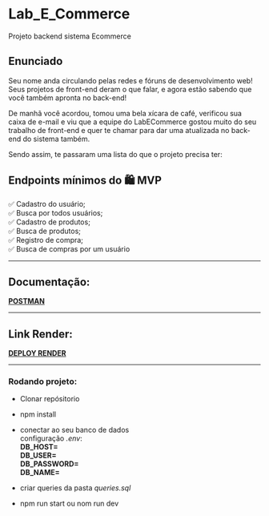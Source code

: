 # Lab_E_Commerce
Projeto backend sistema Ecommerce
## Enunciado

Seu nome anda circulando pelas redes e fóruns de desenvolvimento web! Seus projetos de front-end deram o que falar, e agora estão sabendo que você também apronta no back-end!

De manhã você acordou, tomou uma bela xícara de café, verificou sua caixa de e-mail e viu que a equipe do LabECommerce gostou muito do seu trabalho de front-end e quer te chamar para dar uma atualizada no back-end do sistema também. 

Sendo assim, te passaram uma lista do que o projeto precisa ter:

## Endpoints mínimos do 🛍 MVP

✅ Cadastro do usuário;</br>
✅ Busca por todos usuários;</br>
✅ Cadastro de produtos;</br>
✅ Busca de produtos;</br>
✅ Registro de compra;</br>
✅ Busca de compras por um usuário</br>

---

## Documentação:

**[POSTMAN](https://documenter.getpostman.com/view/25513685/2s8ZDczKW4)**

---

## Link Render:

**[DEPLOY RENDER](https://backend-lab-ecommerce.onrender.com)**

---
### Rodando projeto:

- Clonar repósitorio

- npm install

- conectar ao seu banco de dados</br>
configuração *.env*: </br>
**DB_HOST=</br> DB_USER= </br>DB_PASSWORD= </br>DB_NAME=**

- criar queries da pasta *queries.sql*

- npm run start ou nom run dev



